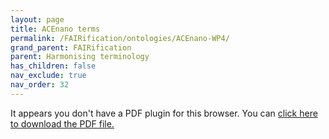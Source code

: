 ```yaml
---
layout: page
title: ACEnano terms
permalink: /FAIRification/ontologies/ACEnano-WP4/
grand_parent: FAIRification
parent: Harmonising terminology
has_children: false
nav_exclude: true
nav_order: 32
---
```


<object data="{{site.baseurl}}/presentations/FAIRification/ACEnano-WP4-Ontologies.pdf" type="application/pdf" width="100%" height="600px"> 
  <p>It appears you don't have a PDF plugin for this browser.
   You can <a href="{{site.baseurl}}/presentations/FAIRification/ACEnano-WP4-Ontologies.pdf">click here to
  download the PDF file.</a></p>  
</object>
